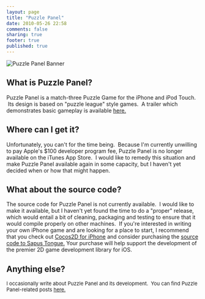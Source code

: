 ```yaml
---
layout: page
title: "Puzzle Panel"
date: 2010-05-26 22:58
comments: false
sharing: true
footer: true
published: true
---
```

<span style="text-align: center;"><img src="http://mlindgren.ca/images/ppBanner.png" alt="Puzzle Panel Banner" /></span>
<h2><span style="text-align: center;">What is Puzzle Panel?</span></h2>
<span style="text-align: center;">Puzzle Panel is a match-three Puzzle Game for the iPhone and iPod Touch.  Its design is based on "puzzle league" style games.  A trailer which demonstrates basic gameplay is available <a title="Puzzle Panel Trailer" href="http://www.youtube.com/watch?v=obg-I9JnzFU">here.</a></span>
<h2><span style="text-align: center;">Where can I get it?</span></h2>
<span style="text-align: center;">Unfortunately, you can't for the time being.  Because I'm currently unwilling to pay Apple's $100 developer program fee, Puzzle Panel is no longer available on the iTunes App Store.  I would like to remedy this situation and make Puzzle Panel available again in some capacity, but I haven't yet decided when or how that might happen.</span>
<h2><span style="text-align: center;">What about the source code?</span></h2>
<span style="text-align: center;">The source code for Puzzle Panel is not currently available.  I would like to make it available, but I haven't yet found the time to do a "proper" release, which would entail a bit of cleaning, packaging and testing to ensure that it would compile properly on other machines.  If you're interested in writing your own iPhone game and are looking for a place to start, I recommend that you check out <a href="http://www.cocos2d-iphone.org/">Cocos2D for iPhone</a> and consider purchasing the <a href="http://www.sapusmedia.com/sources/">source code to Sapus Tongue.</a> Your purchase will help support the development of the premier 2D game development library for iOS.</span>
<h2><span style="text-align: center;">Anything else?</span></h2>
<span style="font-weight: normal; font-size: 13px;">I occasionally write about Puzzle Panel and its development.  You can find Puzzle Panel-related posts <a href="http://www.mlindgren.ca/archives/tag/puzzle-panel">here.</a></span>
